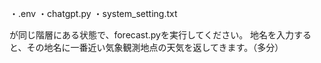 ・.env
・chatgpt.py
・system_setting.txt

が同じ階層にある状態で、forecast.pyを実行してください。
地名を入力すると、その地名に一番近い気象観測地点の天気を返してきます。（多分）
